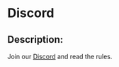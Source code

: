 
# Discord
## Description:
<p>Join our <a href="https://discord.gg/EgYjsmdkVv">Discord</a> and read the rules.</p>


